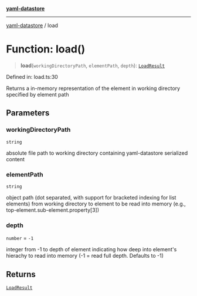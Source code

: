 [**yaml-datastore**](../README.md)

***

[yaml-datastore](../README.md) / load

# Function: load()

> **load**(`workingDirectoryPath`, `elementPath`, `depth`): [`LoadResult`](../classes/LoadResult.md)

Defined in: load.ts:30

Returns a in-memory representation of the element in working directory specified by element path

## Parameters

### workingDirectoryPath

`string`

absolute file path to working directory containing yaml-datastore serialized content

### elementPath

`string`

object path (dot separated, with support for bracketed indexing for list elements) from working directory to element to be read into memory (e.g., top-element.sub-element.property[3])

### depth

`number` = `-1`

integer from -1 to depth of element indicating how deep into element's hierachy to read into memory (-1 = read full depth. Defaults to -1)

## Returns

[`LoadResult`](../classes/LoadResult.md)
